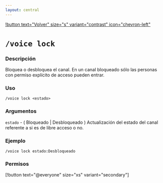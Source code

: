 ```yaml
---
layout: central
---
```


[!button text="Volver" size="s" variant="contrast" icon="chevron-left"](../voice.md)
# `/voice lock`
### Descripción
Bloquea o desbloquea el canal. En un canal bloqueado sólo las personas con permiso explícito de acceso pueden entrar. 

### Uso

```
/voice lock <estado>
```

### Argumentos

`estado` - ( Bloqueado | Desbloqueado ) Actualización del estado del canal referente a si es de libre acceso o no.

### Ejemplo

```
/voice lock estado:Desbloqueado
```

### Permisos
[!button text="@everyone" size="xs" variant="secondary"]